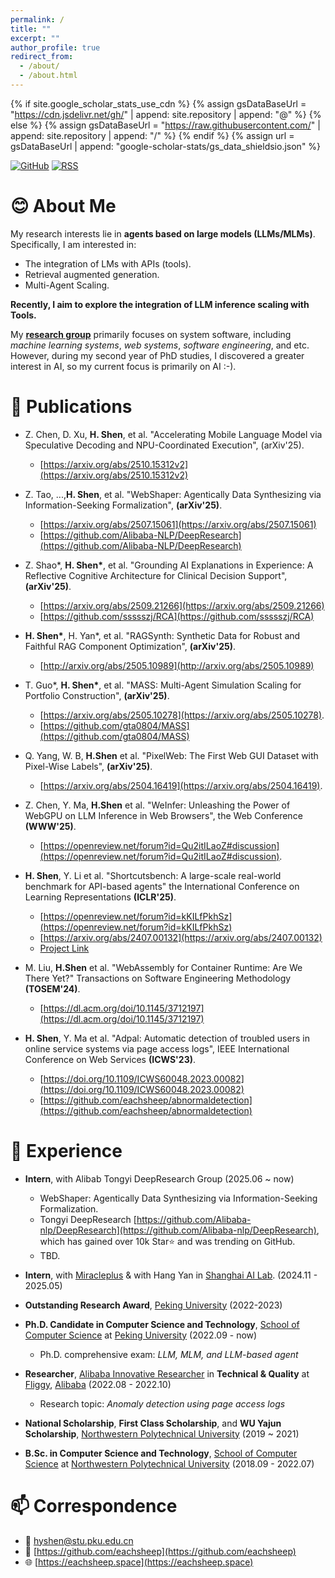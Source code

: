 ```yaml
---
permalink: /
title: ""
excerpt: ""
author_profile: true
redirect_from: 
  - /about/
  - /about.html
---
```

{% if site.google_scholar_stats_use_cdn %}
{% assign gsDataBaseUrl = "https://cdn.jsdelivr.net/gh/" | append: site.repository | append: "@" %}
{% else %}
{% assign gsDataBaseUrl = "https://raw.githubusercontent.com/" | append: site.repository | append: "/" %}
{% endif %}
{% assign url = gsDataBaseUrl | append: "google-scholar-stats/gs_data_shieldsio.json" %}

<span class='anchor' id='about-me'></span>

[![GitHub](https://img.shields.io/badge/dynamic/json?logo=github&label=GitHub&labelColor=495867&color=495867&query=%24.data.totalSubs&url=https%3A%2F%2Fapi.spencerwoo.com%2Fsubstats%2F%3Fsource%3Dgithub%26queryKey%3Dhayschan&style=flat-square)](https://github.com/eachsheep)
[![RSS](https://img.shields.io/badge/dynamic/json?logo=rss&logoColor=white&label=RSS&labelColor=95B8D1&color=95B8D1&query=%24.data.totalSubs&url=https%3A%2F%2Fapi.spencerwoo.com%2Fsubstats%2F%3Fsource%3Dfeedly%257Cinoreader%257CfeedsPub%26queryKey%3Dhttps://haysc.tech/feed.xml&style=flat-square)](https://eachsheep.github.io/)

# 😊 About Me

My research interests lie in **agents based on large models (LLMs/MLMs)**. Specifically, I am interested in:

- The integration of LMs with APIs (tools).
- Retrieval augmented generation.
- Multi-Agent Scaling.

**Recently, I aim to explore the integration of LLM inference scaling with Tools.**

My [**research group**](https://cs.pku.edu.cn/info/1025/2713.htm) primarily focuses on system software, including _machine learning systems_, _web systems_, _software engineering_, and etc. However, during my second year of PhD studies, I discovered a greater interest in AI, so my current focus is primarily on AI :-).


# 📝 Publications

<!-- * **Z. Shao\***, **H. Shen\***, et al. "", **(arXiv'25)**. -->
* Z. Chen, D. Xu, **H. Shen**, et al. "Accelerating Mobile Language Model via Speculative Decoding and NPU-Coordinated Execution", (arXiv'25).
  - [https://arxiv.org/abs/2510.15312v2](https://arxiv.org/abs/2510.15312v2)
* Z. Tao, ...,**H. Shen**, et al. "WebShaper: Agentically Data Synthesizing via Information-Seeking Formalization", **(arXiv'25)**.
  - [https://arxiv.org/abs/2507.15061](https://arxiv.org/abs/2507.15061)
  - [https://github.com/Alibaba-NLP/DeepResearch](https://github.com/Alibaba-NLP/DeepResearch)
* Z. Shao\*, **H. Shen\***, et al. "Grounding AI Explanations in Experience: A Reflective Cognitive Architecture for Clinical Decision Support", **(arXiv'25)**.
  - [https://arxiv.org/abs/2509.21266](https://arxiv.org/abs/2509.21266)
  - [https://github.com/ssssszj/RCA](https://github.com/ssssszj/RCA)
* **H. Shen\***, H. Yan\*, et al. "RAGSynth: Synthetic Data for Robust and Faithful RAG Component Optimization", **(arXiv'25)**.
  - [http://arxiv.org/abs/2505.10989](http://arxiv.org/abs/2505.10989)
* T. Guo*, **H. Shen\***, et al. "MASS: Multi-Agent Simulation Scaling for Portfolio Construction", **(arXiv'25)**.
  - [https://arxiv.org/abs/2505.10278](https://arxiv.org/abs/2505.10278).
  - [https://github.com/gta0804/MASS](https://github.com/gta0804/MASS)
* Q. Yang, W. B, **H.Shen** et al. "PixelWeb: The First Web GUI Dataset with Pixel-Wise Labels", **(arXiv'25)**.
  - [https://arxiv.org/abs/2504.16419](https://arxiv.org/abs/2504.16419).
* Z. Chen, Y. Ma, **H.Shen** et al. "WeInfer: Unleashing the Power of WebGPU on LLM Inference in Web Browsers", the Web Conference **(WWW'25)**.
  - [https://openreview.net/forum?id=Qu2itILaoZ#discussion](https://openreview.net/forum?id=Qu2itILaoZ#discussion).
* **H. Shen**, Y. Li et al. "Shortcutsbench: A large-scale real-world benchmark for API-based agents" the International Conference on Learning Representations **(ICLR'25)**.
   - [https://openreview.net/forum?id=kKILfPkhSz](https://openreview.net/forum?id=kKILfPkhSz)
   - [https://arxiv.org/abs/2407.00132](https://arxiv.org/abs/2407.00132)
   - [Project Link](https://github.com/eachsheep/shortcutsbench)
* M. Liu, **H.Shen** et al. "WebAssembly for Container Runtime: Are We There Yet?" Transactions on Software Engineering Methodology **(TOSEM'24)**.
   - [https://dl.acm.org/doi/10.1145/3712197](https://dl.acm.org/doi/10.1145/3712197)
* **H. Shen**, Y. Ma et al. "Adpal: Automatic detection of troubled users in online service systems via page access logs", IEEE International Conference on Web Services **(ICWS'23)**.

   - [https://doi.org/10.1109/ICWS60048.2023.00082](https://doi.org/10.1109/ICWS60048.2023.00082)
   - [https://github.com/eachsheep/abnormaldetection](https://github.com/eachsheep/abnormaldetection)


# 📖 Experience

- **Intern**, with Alibab Tongyi DeepResearch Group (2025.06 ~ now)
  - WebShaper: Agentically Data Synthesizing via Information-Seeking Formalization.
  - Tongyi DeepResearch [https://github.com/Alibaba-nlp/DeepResearch](https://github.com/Alibaba-nlp/DeepResearch), which has gained over 10k Star⭐ and was trending on GitHub.
  - TBD.

- **Intern**, with [Miracleplus](https://www.miracleplus.com/) \& with Hang Yan in [Shanghai AI Lab](https://www.shlab.org.cn/). (2024.11 - 2025.05)
- **Outstanding Research Award**, [Peking University](https://www.pku.edu.cn/) (2022-2023)
- **Ph.D. Candidate in Computer Science and Technology**, [School of Computer Science](http://cs.pku.edu.cn/) at [Peking University](https://www.pku.edu.cn/) (2022.09 - now)

  - Ph.D. comprehensive exam: *LLM, MLM, and LLM-based agent*
- **Researcher**, [Alibaba Innovative Researcher](https://damo.alibaba.com/collaborations) in **Technical & Quality** at [Fliggy](https://www.fliggy.com), [Alibaba](https://www.alibaba.com) (2022.08 - 2022.10)

  - Research topic: *Anomaly detection using page access logs*
- **National Scholarship**, **First Class Scholarship**, and **WU Yajun Scholarship**, [Northwestern Polytechnical University](http://www.nwpu.edu.cn/) (2019 ~ 2021)
- **B.Sc. in Computer Science and Technology**, [School of Computer Science](http://jsj.nwpu.edu.cn/) at [Northwestern Polytechnical University](http://www.nwpu.edu.cn/) (2018.09 - 2022.07)

# 📫 Correspondence

- 📧 [hyshen@stu.pku.edu.cn](mailto:hyshen@stu.pku.edu.cn)
- 🐙 [https://github.com/eachsheep](https://github.com/eachsheep)
- 🌐 [https://eachsheep.space](https://eachsheep.space)
